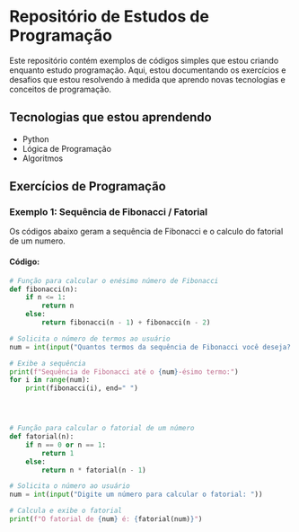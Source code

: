 # Repositório de Estudos de Programação

Este repositório contém exemplos de códigos simples que estou criando enquanto estudo programação. Aqui, estou documentando os exercícios e desafios que estou resolvendo à medida que aprendo novas tecnologias e conceitos de programação.

## Tecnologias que estou aprendendo

- Python
- Lógica de Programação
- Algoritmos

## Exercícios de Programação

### Exemplo 1: Sequência de Fibonacci / Fatorial

Os códigos abaixo geram a sequência de Fibonacci e o calculo do fatorial de um numero.

#### Código:

```python
# Função para calcular o enésimo número de Fibonacci
def fibonacci(n):
    if n <= 1:
        return n
    else:
        return fibonacci(n - 1) + fibonacci(n - 2)

# Solicita o número de termos ao usuário
num = int(input("Quantos termos da sequência de Fibonacci você deseja? "))

# Exibe a sequência
print(f"Sequência de Fibonacci até o {num}-ésimo termo:")
for i in range(num):
    print(fibonacci(i), end=" ")




# Função para calcular o fatorial de um número
def fatorial(n):
    if n == 0 or n == 1:
        return 1
    else:
        return n * fatorial(n - 1)

# Solicita o número ao usuário
num = int(input("Digite um número para calcular o fatorial: "))

# Calcula e exibe o fatorial
print(f"O fatorial de {num} é: {fatorial(num)}")
